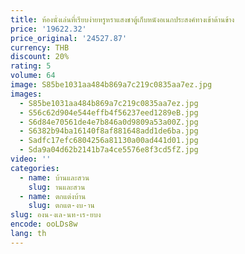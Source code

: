 ```yaml
---
title: ห้องนั่งเล่นที่เรียบง่ายหรูหราแสงชาตู้เก็บหนังอเนกประสงค์ทางเข้าด้านข้าง
price: '19622.32'
price_original: '24527.87'
currency: THB
discount: 20%
rating: 5
volume: 64
image: S85be1031aa484b869a7c219c0835aa7ez.jpg
images:
  - S85be1031aa484b869a7c219c0835aa7ez.jpg
  - S56c62d904e544effb4f56237eed1289eB.jpg
  - S6d84e70561de4e7b846a0d9809a53a00Z.jpg
  - S6382b94ba16140f8af881648add1de6ba.jpg
  - Sadfc17efc6804256a81130a00ad441d01.jpg
  - Sda9a04d62b2141b7a4ce5576e8f3cd5fZ.jpg
video: ''
categories:
  - name: บ้านและสวน
    slug: านและสวน
  - name: ตกแต่งบ้าน
    slug: ตกแต-งบ-าน
slug: องน-งเล-นท-เร-ยบง
encode: ooLDs8w
lang: th
---
```

  